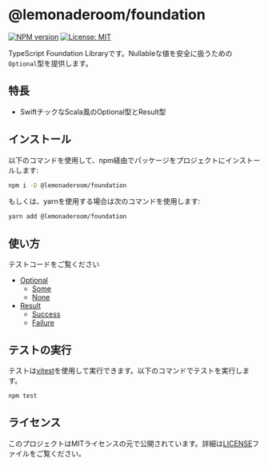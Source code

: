 # @lemonaderoom/foundation

[![NPM version](https://img.shields.io/npm/v/@lemonaderoom/foundation.svg?style=flat)](https://npmjs.org/package/@lemonaderoom/foundation)
[![License: MIT](https://img.shields.io/badge/License-MIT-yellow.svg)](https://opensource.org/licenses/MIT)

TypeScript Foundation Libraryです。Nullableな値を安全に扱うための`Optional`型を提供します。

## 特長

- SwiftチックなScala風のOptional型とResult型

## インストール

以下のコマンドを使用して、npm経由でパッケージをプロジェクトにインストールします:

```bash
npm i -D @lemonaderoom/foundation
```

もしくは、yarnを使用する場合は次のコマンドを使用します:

```bash
yarn add @lemonaderoom/foundation
```

## 使い方

テストコードをご覧ください

- [Optional](src/optional/optional.test.ts)
  - [Some](src/optional/some.test.ts)
  - [None](src/optional/none.test.ts)
- [Result](src/result/result.test.ts)
  - [Success](src/result/success.test.ts)
  - [Failure](src/result/failure.test.ts)

## テストの実行

テストは[vitest](https://github.com/vitest-dev/vitest)を使用して実行できます。以下のコマンドでテストを実行します。

```bash
npm test
```

## ライセンス

このプロジェクトはMITライセンスの元で公開されています。詳細は[LICENSE](LICENSE)ファイルをご覧ください。
